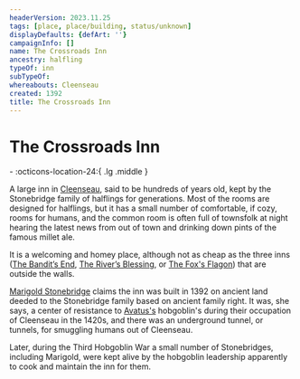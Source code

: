 ```yaml
---
headerVersion: 2023.11.25
tags: [place, place/building, status/unknown]
displayDefaults: {defArt: ''}
campaignInfo: []
name: The Crossroads Inn
ancestry: halfling
typeOf: inn
subTypeOf:
whereabouts: Cleenseau
created: 1392
title: The Crossroads Inn
---
```

# The Crossroads Inn
<div class="grid cards ext-narrow-margin ext-one-column" markdown>
-  
    :octicons-location-24:{ .lg .middle }   
</div>


A large inn in [Cleenseau](<./cleenseau.md>), said to be hundreds of years old, kept by the Stonebridge family of halflings for generations. Most of the rooms are designed for halflings, but it has a small number of comfortable, if cozy, rooms for humans, and the common room is often full of townsfolk at night hearing the latest news from out of town and drinking down pints of the famous millet ale.

It is a welcoming and homey place, although not as cheap as the three inns ([The Bandit’s End](<./the-bandits-end.md>), [The River’s Blessing](<./the-rivers-blessing.md>), or [The Fox's Flagon](<./the-fox-s-flagon.md>)) that are outside the walls.


[Marigold Stonebridge](<../../../../../../people/halflings/marigold-stonebridge.md>) claims the inn was built in 1392 on ancient land deeded to the Stonebridge family based on ancient family right. It was, she says, a center of resistance to [Avatus's](<../../../../../../people/historical-figures/avatus.md>) hobgoblin's during their occupation of Cleenseau in the 1420s, and there was an underground tunnel, or tunnels, for smuggling humans out of Cleenseau.

Later, during the Third Hobgoblin War a small number of Stonebridges, including Marigold, were kept alive by the hobgoblin leadership apparently to cook and maintain the inn for them. 

  

